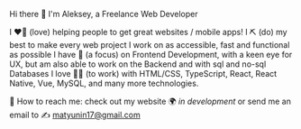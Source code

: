 Hi there 🚀 I'm Aleksey, a Freelance Web Developer

I ❤️‍🔥 (love) helping people to get great websites / mobile apps!
I ⛏️ (do) my best to make every web project I work on as accessible, fast and functional as possible
I have 🎯 (a focus) on Frontend Development, with a keen eye for UX, but am also able to work on the Backend and with sql and no-sql Databases
I love 👨‍💻 (to work) with HTML/CSS, TypeScript, React, React Native, Vue, MySQL, and many more technologies.


💬 How to reach me:
check out my website 🌍 *in development*
or send me an email to ✍  matyunin17@gmail.com
